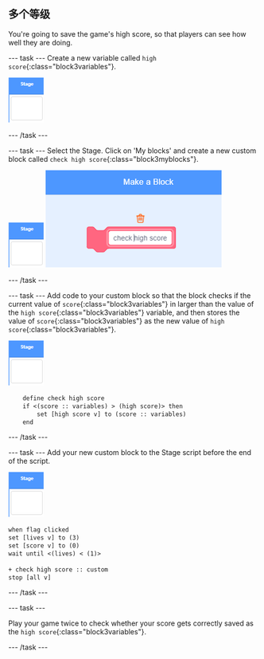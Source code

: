 ## 多个等级

You're going to save the game's high score, so that players can see how well they are doing.

\--- task \--- Create a new variable called `high score`{:class="block3variables"}.

![Stage sprite](images/stage-sprite.png)

\--- /task \---

\--- task \--- Select the Stage. Click on 'My blocks' and create a new custom block called `check high score`{:class="block3myblocks"}.

![Stage sprite](images/stage-sprite.png) ![截屏](images/dots-custom-1.png)

\--- /task \---

\--- task \--- Add code to your custom block so that the block checks if the current value of `score`{:class="block3variables"} in larger than the value of the `high score`{:class="block3variables"} variable, and then stores the value of `score`{:class="block3variables"} as the new value of `high score`{:class="block3variables"}.

![Stage sprite](images/stage-sprite.png)

```blocks3
    define check high score
    if <(score :: variables) > (high score)> then
        set [high score v] to (score :: variables)
    end
```

\--- /task \---

\--- task \--- Add your new custom block to the Stage script before the end of the script.

![Stage sprite](images/stage-sprite.png)

```blocks3
when flag clicked
set [lives v] to (3)
set [score v] to (0)
wait until <(lives) < (1)>

+ check high score :: custom
stop [all v]
```

\--- /task \---

\--- task \---

Play your game twice to check whether your score gets correctly saved as the `high score`{:class="block3variables"}.

\--- /task \---